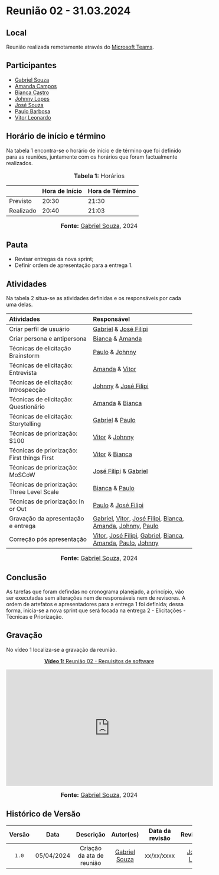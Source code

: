 # Reunião 02 - 31.03.2024

## Local

Reunião realizada remotamente através do [Microsoft Teams](https://www.microsoft.com/pt-br/microsoft-teams/free).

## Participantes

* [Gabriel Souza](https://github.com/GabrielMS00)
* [Amanda Campos](https://github.com/acamposs)
* [Bianca Castro](https://github.com/BiancaPatrocinio7)
* [Johnny Lopes](https://github.com/JohnnyLopess)
* [José Souza](https://github.com/JoseFilipi)
* [Paulo Barbosa](https://github.com/paulohborba)
* [Vitor Leonardo](https://github.com/vitorfleonardo)

## Horário de início e término

Na tabela 1 encontra-se o horário de início e de término que foi definido para as reuniões, juntamente com os horários que foram factualmente realizados.

<div align="center">
<font size="3"><p style="text-align: center"><b>Tabela 1:</b> Horários</p></font>

<table>
    <thead>
        <tr>
            <th></th>
            <th>Hora de Início</th>
            <th>Hora de Término</th>
        </tr>
    </thead>
    <tbody>
        <tr>
            <td>Previsto</td>
            <td>20:30</td>
            <td>21:30</td>
        </tr>
        <tr>
            <td>Realizado</td>
            <td>20:40</td>
            <td>21:03</td>
        </tr>
    </tbody>
</table>

<font size="3"><p style="text-align: center"><b>Fonte:</b> <a href="https://github.com/GabrielMS00">Gabriel Souza</a>, 2024</p></font>
</div>

## Pauta

* Revisar entregas da nova sprint;
* Definir ordem de apresentação para a entrega 1.

## Atividades

Na tabela 2 situa-se as atividades definidas e os responsáveis por cada uma delas.

<div align="center">

| Atividades       | Responsável   |
| :--------- | :---------- |
| Criar perfil de usuário | <a href="https://github.com/GabrielMS00">Gabriel</a> & <a href="https://github.com/JoseFilipi">José Filipi</a>          |
| Criar persona e antipersona | <a href="https://github.com/BiancaPatrocinio7">Bianca</a> & <a href="https://github.com/acamposs">Amanda</a>
| Técnicas de elicitação Brainstorm | <a href="https://github.com/paulohborba">Paulo</a> & <a href="https://github.com/JohnnyLopess">Johnny</a>
| Técnicas de elicitação: Entrevista | <a href="https://github.com/acamposs">Amanda</a> & <a href="https://github.com/vitorfleonardo">Vitor</a>
| Técnicas de elicitação: Introspecção | <a href="https://github.com/JohnnyLopess">Johnny</a> & <a href="https://github.com/JoseFilipi">José Filipi</a>
| Técnicas de elicitação: Questionário | <a href="https://github.com/acamposs">Amanda</a> & <a href="https://github.com/BiancaPatrocinio7">Bianca</a>
| Técnicas de elicitação: Storytelling | <a href="https://github.com/GabrielMS00">Gabriel</a> & <a href="https://github.com/paulohborba">Paulo</a>
| Técnicas de priorização: $100 | <a href="https://github.com/vitorfleonardo">Vitor</a> & <a href="https://github.com/JohnnyLopess">Johnny</a>
| Técnicas de priorização: First things First | <a href="https://github.com/vitorfleonardo">Vitor</a> & <a href="https://github.com/BiancaPatrocinio7">Bianca</a>
| Técnicas de priorização: MoSCoW | <a href="https://github.com/JoseFilipi">José Filipi</a> & <a href="https://github.com/GabrielMS00">Gabriel</a>
| Técnicas de priorização: Three Level Scale | <a href="https://github.com/BiancaPatrocinio7">Bianca</a> & <a href="https://github.com/paulohborba">Paulo</a>
| Técnicas de priorização: In or Out | <a href="https://github.com/paulohborba">Paulo</a> & <a href="https://github.com/JoseFilipi">José Filipi</a>
| Gravação da apresentação e entrega | <a href="https://github.com/GabrielMS00">Gabriel</a>, <a href="https://github.com/vitorfleonardo">Vitor</a>, <a href="https://github.com/JoseFilipi">José Filipi</a>, <a href="https://github.com/BiancaPatrocinio7">Bianca</a>, <a href="https://github.com/acamposs">Amanda</a>, <a href="https://github.com/JohnnyLopess">Johnny</a>, <a href="https://github.com/paulohborba">Paulo</a>
| Correção pós apresentação | <a href="https://github.com/vitorfleonardo">Vitor</a>, <a href="https://github.com/JoseFilipi">José Filipi</a>, <a href="https://github.com/GabrielMS00">Gabriel</a>, <a href="https://github.com/BiancaPatrocinio7">Bianca</a>, <a href="https://github.com/acamposs">Amanda</a>, <a href="https://github.com/paulohborba">Paulo</a>, <a href="https://github.com/JohnnyLopess">Johnny</a>

<font size="3"><p style="text-align: center"><b>Fonte:</b> [Gabriel Souza](https://github.com/GabrielMS00), 2024</p></font>
</div>


## Conclusão

As tarefas que foram defindas no cronograma planejado, a princípio, vão ser executadas sem alterações nem de responsáveis nem de 
revisores. A ordem de artefatos e apresentadores para a entrega 1 foi definida; dessa forma, inicia-se a nova sprint que será focada 
na entrega 2 - Elicitações - Técnicas e Priorização.


## Gravação

No vídeo 1 localiza-se a gravação da reunião.

<div align="center">
<p style="text-align: center"><a href="https://www.youtube.com/watch?v=aRpm6NL2U3g" target="blanket"><b>Vídeo 1:</b> Reunião 02 - Requisitos de software</a></p>

<iframe width="560" height="315" src="https://www.youtube.com/watch?v=aRpm6NL2U3g" title="Reunião 2" frameborder="0" allow="accelerometer; autoplay; clipboard-write; encrypted-media; gyroscope; picture-in-picture; web-share" allowfullscreen></iframe>

<font size="3"><p style="text-align: center"><b>Fonte:</b> <a href="https://github.com/GabrielMS00">Gabriel Souza</a>, 2024</p></font>
</div >

## Histórico de Versão

| Versão | Data | Descrição | Autor(es) | Data da revisão | Revisor(es) |
| :--: | :--: | :--: | :--: | :--: | :--: |
| `1.0`  |05/04/2024| Criação da ata de reunião | [Gabriel Souza](https://github.com/GabrielMS00) | xx/xx/xxxx | [Johnny Lopes](https://github.com/JohnnyLopess)|

